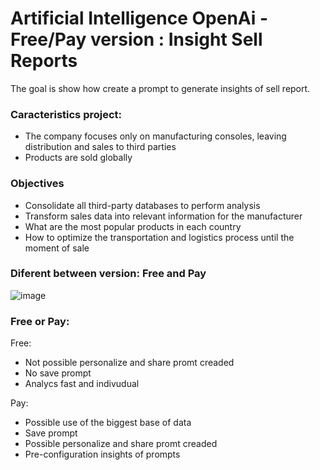 # Artificial Intelligence OpenAi - Free/Pay version : Insight Sell Reports
The goal is show how create a prompt to generate insights of sell report. 

### Caracteristics project:
- The company focuses only on manufacturing consoles, leaving distribution and sales to third parties
- Products are sold globally

### Objectives
- Consolidate all third-party databases to perform analysis
- Transform sales data into relevant information for the manufacturer
- What are the most popular products in each country
- How to optimize the transportation and logistics process until the moment of sale


### Diferent between version: Free and Pay

![image](https://github.com/user-attachments/assets/a0f1f9fc-cb2a-428d-af75-fda31a0c897e)


### Free or Pay:

Free:
- Not possible personalize and share promt creaded
- No save prompt
- Analycs fast and indivudual
  
Pay:
- Possible use of the biggest base of data
- Save prompt
- Possible personalize and share promt creaded
- Pre-configuration insights of prompts

